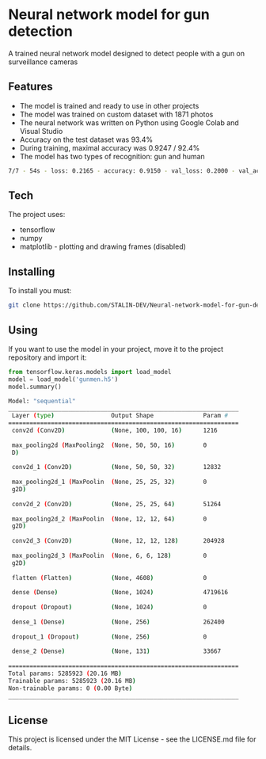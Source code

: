 # Neural network model for gun detection
 A trained neural network model designed to detect people with a gun on surveillance cameras

 ## Features

- The model is trained and ready to use in other projects
- The model was trained on custom dataset with 1871 photos
- The neural network was written on Python using Google Colab and Visual Studio
- Accuracy on the test dataset was 93.4%
- During training, maximal accuracy was 0.9247 / 92.4%
- The model has two types of recognition: gun and human
```sh
7/7 - 54s - loss: 0.2165 - accuracy: 0.9150 - val_loss: 0.2000 - val_accuracy: 0.9247 - 54s/epoch - 8s/step
```

## Tech

The project uses:

- tensorflow
- numpy
- matplotlib - plotting and drawing frames (disabled)

## Installing

To install you must:
```sh
git clone https://github.com/STALIN-DEV/Neural-network-model-for-gun-detection
```

## Using

If you want to use the model in your project, move it to the project repository and import it:
```python
from tensorflow.keras.models import load_model
model = load_model('gunmen.h5')
model.summary()
```

```sh
Model: "sequential"
_________________________________________________________________
 Layer (type)                Output Shape              Param #   
=================================================================
 conv2d (Conv2D)             (None, 100, 100, 16)      1216      
                                                                 
 max_pooling2d (MaxPooling2  (None, 50, 50, 16)        0         
 D)                                                              
                                                                 
 conv2d_1 (Conv2D)           (None, 50, 50, 32)        12832     
                                                                 
 max_pooling2d_1 (MaxPoolin  (None, 25, 25, 32)        0         
 g2D)                                                            
                                                                 
 conv2d_2 (Conv2D)           (None, 25, 25, 64)        51264     
                                                                 
 max_pooling2d_2 (MaxPoolin  (None, 12, 12, 64)        0         
 g2D)                                                            
                                                                 
 conv2d_3 (Conv2D)           (None, 12, 12, 128)       204928    
                                                                 
 max_pooling2d_3 (MaxPoolin  (None, 6, 6, 128)         0         
 g2D)                                                            
                                                                 
 flatten (Flatten)           (None, 4608)              0         
                                                                 
 dense (Dense)               (None, 1024)              4719616   
                                                                 
 dropout (Dropout)           (None, 1024)              0         
                                                                 
 dense_1 (Dense)             (None, 256)               262400    
                                                                 
 dropout_1 (Dropout)         (None, 256)               0         
                                                                 
 dense_2 (Dense)             (None, 131)               33667     
                                                                 
=================================================================
Total params: 5285923 (20.16 MB)
Trainable params: 5285923 (20.16 MB)
Non-trainable params: 0 (0.00 Byte)
_________________________________________________________________
```

## License

This project is licensed under the MIT License - see the LICENSE.md file for details.

